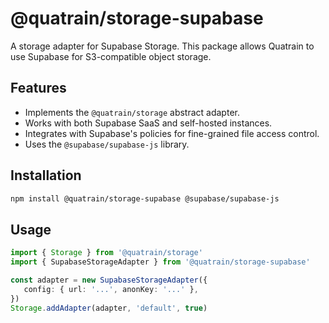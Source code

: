 # @quatrain/storage-supabase

A storage adapter for Supabase Storage. This package allows Quatrain to use Supabase for S3-compatible object storage.

## Features

-  Implements the `@quatrain/storage` abstract adapter.
-  Works with both Supabase SaaS and self-hosted instances.
-  Integrates with Supabase's policies for fine-grained file access control.
-  Uses the `@supabase/supabase-js` library.

## Installation

```bash
npm install @quatrain/storage-supabase @supabase/supabase-js
```

## Usage

```typescript
import { Storage } from '@quatrain/storage'
import { SupabaseStorageAdapter } from '@quatrain/storage-supabase'

const adapter = new SupabaseStorageAdapter({
   config: { url: '...', anonKey: '...' },
})
Storage.addAdapter(adapter, 'default', true)
```

